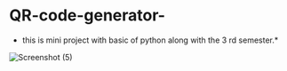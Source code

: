 # QR-code-generator-
* this is mini project with basic of python along with the 3 rd semester.*
  
![Screenshot (5)](https://github.com/user-attachments/assets/28bc5149-16b9-471f-8086-761c566e6dbf)
